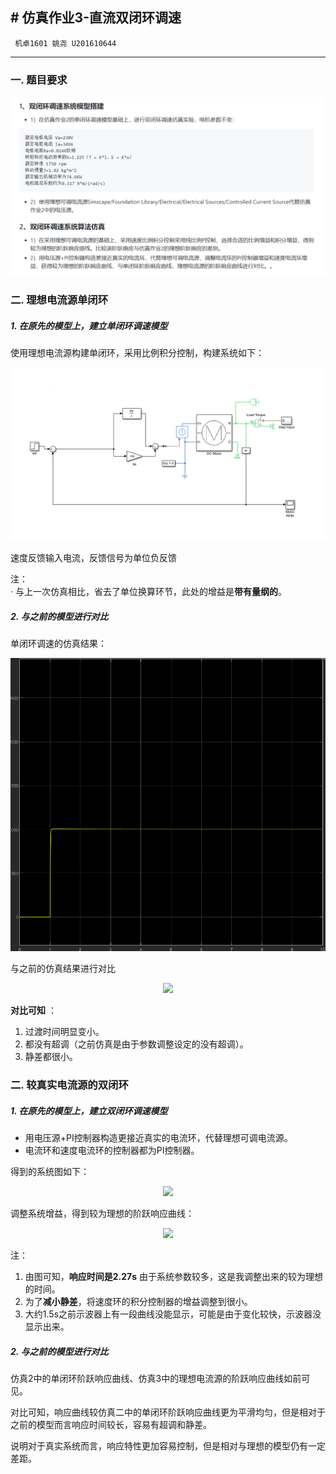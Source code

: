## # 仿真作业3-直流双闭环调速

     机卓1601 姚尧 U201610644    

---

### 一. 题目要求
<div align=center>

![](https://raw.githubusercontent.com/Simon142857/homework/master/U201610644/仿真作业3-直流双闭环调速/figure/0.png )
</div>


### 二. 理想电流源单闭环

##### 1. 在原先的模型上，建立单闭环调速模型

使用理想电流源构建单闭环，采用比例积分控制，构建系统如下：

<div align=center>

![](https://raw.githubusercontent.com/Simon142857/homework/master/U201610644/仿真作业3-直流双闭环调速/figure/3.png )
</div>

速度反馈输入电流，反馈信号为单位负反馈

注：  
· 与上一次仿真相比，省去了单位换算环节，此处的增益是**带有量纲的**。

##### 2. 与之前的模型进行对比

单闭环调速的仿真结果：

<div align=center>

![](https://raw.githubusercontent.com/Simon142857/homework/master/U201610644/仿真作业3-直流双闭环调速/figure/4.png )
</div>

与之前的仿真结果进行对比

<div align=center>

![](https://raw.githubusercontent.com/Simon142857/homework/master/U201610644/仿真作业2-直流调速/figure/pid_2.png )
</div>

**对比可知** ：  
1. 过渡时间明显变小。
2. 都没有超调（之前仿真是由于参数调整设定的没有超调）。
3. 静差都很小。

### 二. 较真实电流源的双闭环


##### 1. 在原先的模型上，建立双闭环调速模型

- 用电压源+PI控制器构造更接近真实的电流环，代替理想可调电流源。  
- 电流环和速度电流环的控制器都为PI控制器。

得到的系统图如下：
<div align=center>

![](https://raw.githubusercontent.com/Simon142857/homework/master/U201610644/仿真作业3-直流双闭环调速-/figure/2.png )
</div>

调整系统增益，得到较为理想的阶跃响应曲线：

<div align=center>

![](https://raw.githubusercontent.com/Simon142857/homework/master/U201610644/仿真作业3-直流双闭环调速-/figure/1.png )
</div>

注：

1. 由图可知，**响应时间是2.27s** 由于系统参数较多，这是我调整出来的较为理想的时间。
2. 为了**减小静差**，将速度环的积分控制器的增益调整到很小。
3. 大约1.5s之前示波器上有一段曲线没能显示，可能是由于变化较快，示波器没显示出来。


##### 2. 与之前的模型进行对比

仿真2中的单闭环阶跃响应曲线、仿真3中的理想电流源的阶跃响应曲线如前可见。

对比可知，响应曲线较仿真二中的单闭环阶跃响应曲线更为平滑均匀，但是相对于之前的模型而言响应时间较长，容易有超调和静差。

说明对于真实系统而言，响应特性更加容易控制，但是相对与理想的模型仍有一定差距。
